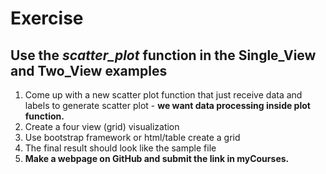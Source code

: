 # Exercise

## Use the <i>scatter_plot</i> function in the Single_View and Two_View examples 

1. Come up with a new scatter plot function that just receive data and labels to generate scatter plot - **we want data processing inside plot function.**
3. Create a four view (grid) visualization
4. Use bootstrap framework or html/table create a grid
5. The final result should look like the sample file
6. <b>Make a webpage on GitHub and submit the link in myCourses.</b>


 
